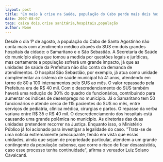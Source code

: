 ```yaml
---
layout: post
title: "Em meio à crise na Saúde, população do Cabo perde mais dois hospitais do SUS"
date: 2007-08-07
tags: caixa dois,crise sanitária,hospitais,população
author: None
---
```

Desde o dia 1&ordm; de agosto, a popula&ccedil;&atilde;o do Cabo de Santo Agostinho n&atilde;o conta mais com atendimento m&eacute;dico atrav&eacute;s do SUS em dois grandes hospitais da cidade: o Samaritano e o S&atilde;o Sebasti&atilde;o. A Secretaria de Sa&uacute;de do munic&iacute;pio alega que tomou a medida por quest&otilde;es legais e jur&iacute;dicas, mas certamente a popula&ccedil;&atilde;o sofrer&aacute; um grande impacto, j&aacute; que as unidades de sa&uacute;de da Prefeitura n&atilde;o d&atilde;o conta da demanda de atendimentos.
O hospital S&atilde;o Sebasti&atilde;o, por exemplo, j&aacute; atua como unidade complementar ao sistema de sa&uacute;de municipal h&aacute; 41 anos, atendendo em torno de 80 a 100 internamentos pelo SUS ao m&ecirc;s. O valor repassado pela Prefeitura era de R$ 40 mil. Com o descredenciamento do SUS tamb&eacute;m haver&aacute; uma redu&ccedil;&atilde;o de 30% do quadro de funcion&aacute;rios, contribuindo para aumentar os &iacute;ndices de desemprego no munic&iacute;pio.
J&aacute; o Samaritano tem 50 funcion&aacute;rios e atende cerca de 115 pacientes do SUS no m&ecirc;s, entre servi&ccedil;os de pediatria, cl&iacute;nica m&eacute;dica, cirurgias e partos. O repasse da verba variava entre R$ 35 e R$ 40 mil.
O descredenciamento dos hospitais est&aacute; causando uma grande pol&ecirc;mica no munic&iacute;pio. As diretorias das duas unidades pretendem recorrer na Justi&ccedil;a. Enquanto isso, o Minist&eacute;rio P&uacute;blico j&aacute; foi acionado para investigar a legalidade do caso. &quot;Trata-se de uma not&iacute;cia extremamente preocupante, tendo em vista que essas unidades, ainda que sejam de propriedade particular, atendem a um grande contingente da popula&ccedil;&atilde;o cabense, que corre o risco de ficar desassistida, caso esse processo tenha continuidade&quot;, afirma o vereador Luiz Solano Cavalcanti. 